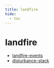 ```yaml
---
title: landfire
hide:
  - toc
---
```


# landfire

- [landfire-events](/data-library/landfire-events/)  
  <small></small>
- [disturbance-stack](/data-library/disturbance-stack/)  
  <small></small>